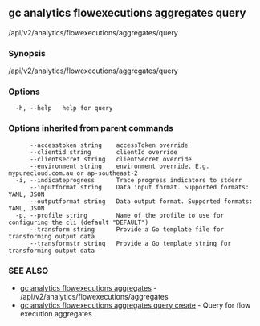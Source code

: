 ## gc analytics flowexecutions aggregates query

/api/v2/analytics/flowexecutions/aggregates/query

### Synopsis

/api/v2/analytics/flowexecutions/aggregates/query

### Options

```
  -h, --help   help for query
```

### Options inherited from parent commands

```
      --accesstoken string    accessToken override
      --clientid string       clientId override
      --clientsecret string   clientSecret override
      --environment string    environment override. E.g. mypurecloud.com.au or ap-southeast-2
  -i, --indicateprogress      Trace progress indicators to stderr
      --inputformat string    Data input format. Supported formats: YAML, JSON
      --outputformat string   Data output format. Supported formats: YAML, JSON
  -p, --profile string        Name of the profile to use for configuring the cli (default "DEFAULT")
      --transform string      Provide a Go template file for transforming output data
      --transformstr string   Provide a Go template string for transforming output data
```

### SEE ALSO

* [gc analytics flowexecutions aggregates](gc_analytics_flowexecutions_aggregates.html)	 - /api/v2/analytics/flowexecutions/aggregates
* [gc analytics flowexecutions aggregates query create](gc_analytics_flowexecutions_aggregates_query_create.html)	 - Query for flow execution aggregates


